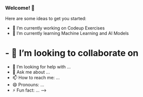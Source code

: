 ### Welcome! 👋

Here are some ideas to get you started:

- 🔭 I’m currently working on Codeup Exercises
- 🌱 I’m currently learning Machine Learning and AI Models
# - 👯 I’m looking to collaborate on 
- 🤔 I’m looking for help with ...
- 💬 Ask me about ...
- 📫 How to reach me: ...
- 😄 Pronouns: ...
- ⚡ Fun fact: ...
-->
